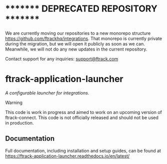 # ******* DEPRECATED REPOSITORY *******
We are currently moving our repositories to a new monorepo structure <https://github.com/ftrackhq/integrations>. 
That monorepo is currently private during the migration, but we will open it
publicly as soon as we can.
Meanwhile, we will not do any new updates in the current repository.

Contact support for any inquiries: [support@ftrack.com](mailto:support@ftrack.com)

# ftrack-application-launcher

*A configurable launcher for integrations.*

Warning

This code is work in progress and aimed to work on an upcoming version
of ftrack-connect. This code is not officially released and should not
be used in production.

## Documentation

Full documentation, including installation and setup guides, can be
found at <https://ftrack-application-launcher.readthedocs.io/en/latest/>
